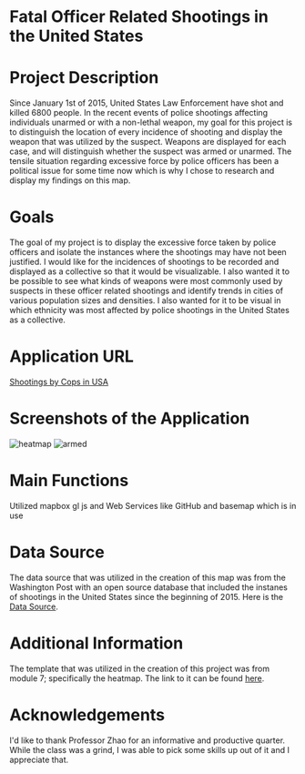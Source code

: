 # Fatal Officer Related Shootings in the United States
<h1>Project Description</h1>
<p>Since January 1st of 2015, United States Law Enforcement have shot and killed 6800 people. In the recent events of police shootings affecting individuals unarmed or with a non-lethal weapon, my goal for this project is to distinguish the location of every incidence of shooting and display the weapon that was utilized by the suspect. Weapons are displayed for each case, and will distinguish whether the suspect was armed or unarmed. The tensile situation regarding excessive force by police officers has been a political issue for some time now which is why I chose to research and display my findings on this map.</p>

<h1> Goals </h1> 
The goal of my project is to display the excessive force taken by police officers and isolate the instances where the shootings may have not been justified. I would like for the incidences of shootings to be recorded and displayed as a collective so that it would be visualizable. I also wanted it to be possible to see what kinds of weapons were most commonly used by suspects in these officer related shootings and identify trends in cities of various population sizes and densities. I also wanted for it to be visual in which ethnicity was most affected by police shootings in the United States as a collective. 

<h1> Application URL </h1>
<a href="https://vksath00.github.io/Final_Project_Vksatham/">Shootings by Cops in USA</a>

<h1>Screenshots of the Application </h1>

![heatmap](https://user-images.githubusercontent.com/49254474/145764391-aad91bfb-f39a-45ed-ab99-1dbfcbdd53bb.JPG)
![armed](https://user-images.githubusercontent.com/49254474/145764406-c9d7ce0f-da5e-4caa-8d1a-fdc541aa8416.JPG)

<h1> Main Functions </h1>
<p> Utilized mapbox gl js and Web Services like GitHub and basemap which is in use</p>

<h1> Data Source </h1>
<p> The data source that was utilized in the creation of this map was from the Washington Post with an open source database that included the instanes of shootings in the United States since the beginning of 2015. Here is the <a href="https://www.washingtonpost.com/graphics/investigations/police-shootings-database/">Data Source</a>. </p>

<h1> Additional Information </h1>
<p> The template that was utilized in the creation of this project was from module 7; specifically the heatmap. The link to it can be found <a href="https://github.com/jakobzhao/geog495/blob/main/modules/module07/heatmap.html">here</a>. </p></p>

<h1> Acknowledgements </h1>
<p> I'd like to thank Professor Zhao for an informative and productive quarter. While the class was a grind, I was able to pick some skills up out of it and I appreciate that.</p>
